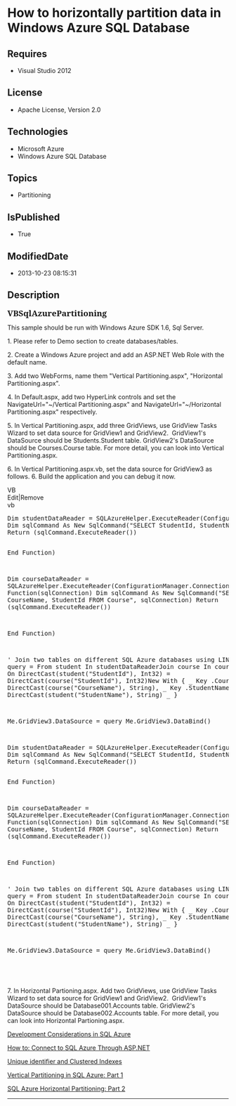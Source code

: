 # How to horizontally partition data in Windows Azure SQL Database
## Requires
* Visual Studio 2012
## License
* Apache License, Version 2.0
## Technologies
* Microsoft Azure
* Windows Azure SQL Database
## Topics
* Partitioning
## IsPublished
* True
## ModifiedDate
* 2013-10-23 08:15:31
## Description
<a name="OLE_LINK1"><span style=""><b><span style="font-size:14.0pt; line-height:115%; font-family:&quot;Cambria&quot;,&quot;serif&quot;">VBSqlAzurePartitioning</span></b></span></a>
<p class="MsoNormal">This sample should be <span style="">run with Windows Azure SDK 1.6, Sql Server.
</span></p>
<p class="MsoNormal" style=""><span style="">1. Please refer to Demo section to create databases/tables.
</span></p>
<p class="MsoNormal" style=""><span style="">2. Create a Windows Azure project and add an ASP.NET Web Role with the default name.
</span></p>
<p class="MsoNormal" style=""><span style="">3. Add two WebForms, name them &quot;Vertical Partitioning.aspx&quot;, &quot;Horizontal Partitioning.aspx&quot;.
</span></p>
<p class="MsoNormal" style=""><span style="">4. In Default.aspx, add two HyperLink controls and set the NavigateUrl=&quot;~/Vertical Partitioning.aspx&quot; and NavigateUrl=&quot;~/Horizontal Partitioning.aspx&quot; respectively.
</span></p>
<p class="MsoNormal" style=""><span style="">5. In Vertical Partitioning.aspx, add three GridViews, use GridView Tasks Wizard to set data source for GridView1 and GridView2.<span style="">&nbsp;
</span>GridView1's DataSource should be Students.Student table. GridView2's DataSource should be Courses.Course table. For more detail, you can look into Vertical Partitioning.aspx.
</span></p>
<p class="MsoNormal" style=""><span style="">6. In Vertical Partitioning.aspx.vb, set the data source for GridView3 as follows.
</span>6. Build the application and you can debug it now.</p>
<div class="scriptcode">
<div class="pluginEditHolder" pluginCommand="mceScriptCode">
<div class="title"><span>VB</span></div>
<div class="pluginLinkHolder"><span class="pluginEditHolderLink">Edit</span>|<span class="pluginRemoveHolderLink">Remove</span>
</div>
<span class="hidden">vb</span>
<pre class="hidden">
Dim studentDataReader = SQLAzureHelper.ExecuteReader(ConfigurationManager.ConnectionStrings(&quot;StudentsConnectionString&quot;).ConnectionString, Function(sqlConnection) 
Dim sqlCommand As New SqlCommand(&quot;SELECT StudentId, StudentName FROM Student&quot;, sqlConnection)
Return (sqlCommand.ExecuteReader())


End Function)


Dim courseDataReader = SQLAzureHelper.ExecuteReader(ConfigurationManager.ConnectionStrings(&quot;CoursesConnectionString&quot;).ConnectionString, Function(sqlConnection) 
Dim sqlCommand As New SqlCommand(&quot;SELECT CourseName, StudentId FROM Course&quot;, sqlConnection)
Return (sqlCommand.ExecuteReader())


End Function)


' Join two tables on different SQL Azure databases using LINQ. 
Dim query = From student In studentDataReaderJoin course In courseDataReader On DirectCast(student(&quot;StudentId&quot;), Int32) = DirectCast(course(&quot;StudentId&quot;), Int32)New With { _
    Key .CourseName = DirectCast(course(&quot;CourseName&quot;), String), _
    Key .StudentName = DirectCast(student(&quot;StudentName&quot;), String) _
}


Me.GridView3.DataSource = query
Me.GridView3.DataBind()

</pre>
<pre id="codePreview" class="vb">
Dim studentDataReader = SQLAzureHelper.ExecuteReader(ConfigurationManager.ConnectionStrings(&quot;StudentsConnectionString&quot;).ConnectionString, Function(sqlConnection) 
Dim sqlCommand As New SqlCommand(&quot;SELECT StudentId, StudentName FROM Student&quot;, sqlConnection)
Return (sqlCommand.ExecuteReader())


End Function)


Dim courseDataReader = SQLAzureHelper.ExecuteReader(ConfigurationManager.ConnectionStrings(&quot;CoursesConnectionString&quot;).ConnectionString, Function(sqlConnection) 
Dim sqlCommand As New SqlCommand(&quot;SELECT CourseName, StudentId FROM Course&quot;, sqlConnection)
Return (sqlCommand.ExecuteReader())


End Function)


' Join two tables on different SQL Azure databases using LINQ. 
Dim query = From student In studentDataReaderJoin course In courseDataReader On DirectCast(student(&quot;StudentId&quot;), Int32) = DirectCast(course(&quot;StudentId&quot;), Int32)New With { _
    Key .CourseName = DirectCast(course(&quot;CourseName&quot;), String), _
    Key .StudentName = DirectCast(student(&quot;StudentName&quot;), String) _
}


Me.GridView3.DataSource = query
Me.GridView3.DataBind()

</pre>
</div>
</div>
<div class="endscriptcode">&nbsp;</div>
<p class="MsoNormal" style=""><span style="">7. In Horizontal Partioning.aspx. Add two GridViews, use GridView Tasks Wizard to set data source for GridView1 and GridView2.<span style="">&nbsp;
</span>GridView1's DataSource should be Database001.Accounts table. GridView2's DataSource should be Database002.Accounts table. For more detail, you can look into Horizontal Partioning.aspx.
</span></p>
<p class="MsoNormal" style=""><span style=""><a href="http://msdn.microsoft.com/en-us/library/ee730903.aspx">Development Considerations in SQL Azure</a>
</span></p>
<p class="MsoNormal" style=""><span style=""><a href="http://msdn.microsoft.com/en-us/library/ee621781.aspx">How to: Connect to SQL Azure Through ASP.NET</a>
</span></p>
<p class="MsoNormal" style=""><span style=""><a href="http://blogs.msdn.com/b/sqlazure/archive/2010/05/05/10007304.aspx">Unique identifier and Clustered Indexes</a>
</span></p>
<p class="MsoNormal" style=""><span style=""><a href="http://blogs.msdn.com/b/sqlazure/archive/2010/05/17/10014011.aspx">Vertical Partitioning in SQL Azure: Part 1</a>
</span></p>
<p class="MsoNormal" style=""><span style=""><a href="http://blogs.msdn.com/b/sqlazure/archive/2010/06/24/10029719.aspx">SQL Azure Horizontal Partitioning: Part 2</a>
</span></p>
<hr>
<div><a href="http://go.microsoft.com/?linkid=9759640" style="margin-top:3px"><img alt="" src="http://bit.ly/onecodelogo">
</a></div>
